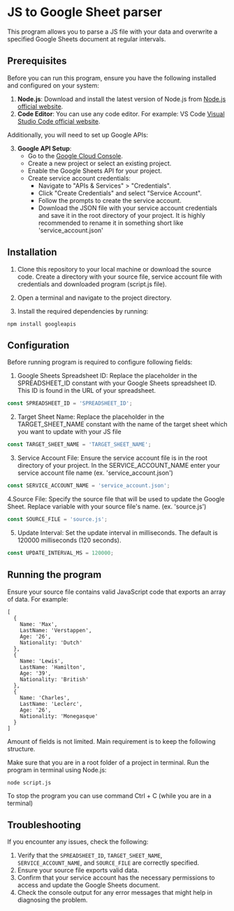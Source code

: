  # JS to Google Sheet parser

This program allows you to parse a JS file with your data and overwrite a specified Google Sheets document at regular intervals.

## Prerequisites

Before you can run this program, ensure you have the following installed and configured on your system:

1. **Node.js**: Download and install the latest version of Node.js from [Node.js official website](https://nodejs.org/).
2. **Code Editor**: You can use any code editor. For example: VS Code [Visual Studio Code official website](https://code.visualstudio.com/).

Additionally, you will need to set up Google APIs:

3. **Google API Setup**:
   - Go to the [Google Cloud Console](https://console.cloud.google.com/).
   - Create a new project or select an existing project.
   - Enable the Google Sheets API for your project.
   - Create service account credentials:
     - Navigate to "APIs & Services" > "Credentials".
     - Click "Create Credentials" and select "Service Account".
     - Follow the prompts to create the service account.
     - Download the JSON file with your service account credentials and save it in the root directory of your project. It is highly recommended to rename it in something short like 'service_account.json'

## Installation

1. Clone this repository to your local machine or download the source code. Create a directory with your source file, service account file with credentials and downloaded program (script.js file).

2. Open a terminal and navigate to the project directory.

3. Install the required dependencies by running:
   
```console
npm install googleapis
```

## Configuration

Before running program is required to configure following fields:

1. Google Sheets Spreadsheet ID: Replace the placeholder in the SPREADSHEET_ID constant with your Google Sheets spreadsheet ID. This ID is found in the URL of your spreadsheet.
   
```javascript
const SPREADSHEET_ID = 'SPREADSHEET_ID';
```

2. Target Sheet Name: Replace the placeholder in the TARGET_SHEET_NAME constant with the name of the target sheet which you want to update with your JS file
   
```javascript
const TARGET_SHEET_NAME = 'TARGET_SHEET_NAME';
```

3. Service Account File: Ensure the service account file is in the root directory of your project. In the SERVICE_ACCOUNT_NAME enter your service account file name (ex. 'service_account.json')
   
```javascript
const SERVICE_ACCOUNT_NAME = 'service_account.json';
```

4.Source File: Specify the source file that will be used to update the Google Sheet. Replace variable with your source file's name. (ex. 'source.js')

```javascript
const SOURCE_FILE = 'source.js';
```

5. Update Interval: Set the update interval in milliseconds. The default is 120000 milliseconds (120 seconds).

```javascript
const UPDATE_INTERVAL_MS = 120000;
```

## Running the program

Ensure your source file contains valid JavaScript code that exports an array of data. For example:

```console
[
  {
    Name: 'Max',
    LastName: 'Verstappen',
    Age: '26',
    Nationality: 'Dutch'
  },
  {
    Name: 'Lewis',
    LastName: 'Hamilton',
    Age: '39',
    Nationality: 'British'
  },
  {
    Name: 'Charles',
    LastName: 'Leclerc',
    Age: '26',
    Nationality: 'Monegasque'
  }
]
```
Amount of fields is not limited. Main requirement is to keep the following structure.

Make sure that you are in a root folder of a project in terminal. Run the program in terminal using Node.js:

```console
node script.js
```

To stop the program you can use command Ctrl + C (while you are in a terminal)

## Troubleshooting

If you encounter any issues, check the following:

1. Verify that the `SPREADSHEET_ID`, `TARGET_SHEET_NAME`, `SERVICE_ACCOUNT_NAME`, and `SOURCE_FILE` are correctly specified.
2. Ensure your source file exports valid data.
3. Confirm that your service account has the necessary permissions to access and update the Google Sheets document.
4. Check the console output for any error messages that might help in diagnosing the problem.

